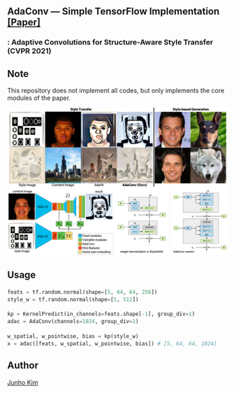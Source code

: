 ## AdaConv &mdash; Simple TensorFlow Implementation [[Paper]](https://openaccess.thecvf.com/content/CVPR2021/papers/Chandran_Adaptive_Convolutions_for_Structure-Aware_Style_Transfer_CVPR_2021_paper.pdf)
### : Adaptive Convolutions for Structure-Aware Style Transfer (CVPR 2021)

## Note
This repository does not implement all codes, but only implements the core modules of the paper.

<div align="center">
  <img src="./assets/teaser.png">
  <img src="./assets/archi.png">
</div>

## Usage
```python
feats = tf.random.normal(shape=[5, 64, 64, 256])
style_w = tf.random.normal(shape=[5, 512])

kp = KernelPredict(in_channels=feats.shape[-1], group_div=1)
adac = AdaConv(channels=1024, group_div=1)

w_spatial, w_pointwise, bias = kp(style_w)
x = adac([feats, w_spatial, w_pointwise, bias]) # [5, 64, 64, 1024]
```

## Author
[Junho Kim](http://bit.ly/jhkim_ai)
